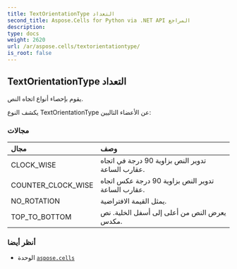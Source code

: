 ```yaml
---
title: TextOrientationType التعداد
second_title: Aspose.Cells for Python via .NET API المراجع
description:
type: docs
weight: 2620
url: /ar/aspose.cells/textorientationtype/
is_root: false
---
```

##  TextOrientationType التعداد
يقوم بإحصاء أنواع اتجاه النص.



يكشف النوع TextOrientationType عن الأعضاء التاليين:

###  مجالات
| مجال| وصف|
| :- | :- |
| CLOCK_WISE | تدوير النص بزاوية 90 درجة في اتجاه عقارب الساعة.|
| COUNTER_CLOCK_WISE | تدوير النص بزاوية 90 درجة عكس اتجاه عقارب الساعة.|
| NO_ROTATION | يمثل القيمة الافتراضية.|
| TOP_TO_BOTTOM | يعرض النص من أعلى إلى أسفل الخلية. نص مكدس.|



###  أنظر أيضا
* الوحدة [`aspose.cells`](..)

